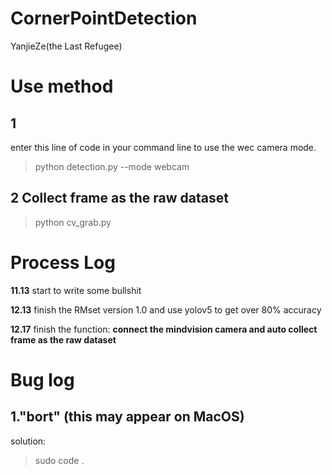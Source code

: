 # CornerPointDetection
YanjieZe(the Last Refugee)
# Use method
## 1
enter this line of code in your command line to use the wec camera mode.

> python detection.py --mode webcam

## 2 Collect frame as the raw dataset
> python cv_grab.py

# Process Log
**11.13** start to write some bullshit

**12.13** finish the RMset version 1.0 and use yolov5 to get over 80% accuracy

**12.17** finish the function: **connect the mindvision camera and auto collect frame as the raw dataset**


# Bug log
## 1."bort" (this may appear on MacOS)
solution: 
> sudo code .